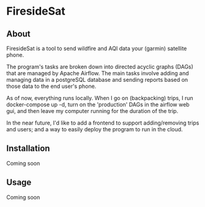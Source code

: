 # FiresideSat

## About

FiresideSat is a tool to send wildfire and AQI data your (garmin)
satellite phone. 

The program's tasks are broken down into directed acyclic graphs
(DAGs) that are managed by Apache Airflow. The main tasks involve
adding and managing data in a postgreSQL database and sending reports
based on those data to the end user's phone. 

As of now, everything runs locally. When I go on (backpacking) trips,
I run docker-compose up -d, turn on the 'production' DAGs in the
airflow web gui, and then leave my computer running for the duration
of the trip.

In the near future, I'd like to add a frontend to support
adding/removing trips and users; and a way to easily deploy the
program to run in the cloud. 

## Installation

Coming soon

## Usage

Coming soon

